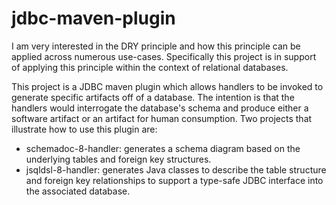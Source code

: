 # jdbc-maven-plugin

I am very interested in the DRY principle and how this principle can be applied across numerous use-cases.  Specifically 
this project is in support of applying this principle within the context of relational databases.

This project is a JDBC maven plugin which allows handlers to be invoked to generate specific artifacts off of a database.
The intention is that the handlers would interrogate the database's schema and produce either a software artifact or an
artifact for human consumption.  Two projects that illustrate how to use this plugin are:
 
- schemadoc-8-handler: generates a schema diagram based on the underlying tables and foreign key structures.
- jsqldsl-8-handler: generates Java classes to describe the table structure and foreign key relationships to support a 
type-safe JDBC interface into the associated database.


